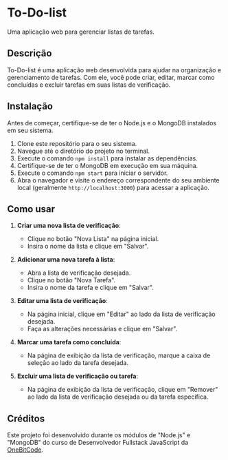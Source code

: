 # To-Do-list

Uma aplicação web para gerenciar listas de tarefas.

## Descrição

To-Do-list é uma aplicação web desenvolvida para ajudar na organização e gerenciamento de tarefas. Com ele, você pode criar, editar, marcar como concluídas e excluir tarefas em suas listas de verificação.

## Instalação

Antes de começar, certifique-se de ter o Node.js e o MongoDB instalados em seu sistema.

1. Clone este repositório para o seu sistema.
2. Navegue até o diretório do projeto no terminal.
3. Execute o comando `npm install` para instalar as dependências.
4. Certifique-se de ter o MongoDB em execução em sua máquina.
5. Execute o comando `npm start` para iniciar o servidor.
6. Abra o navegador e visite o endereço correspondente do seu ambiente local (geralmente `http://localhost:3000`) para acessar a aplicação.

## Como usar

1. **Criar uma nova lista de verificação**:
   - Clique no botão "Nova Lista" na página inicial.
   - Insira o nome da lista e clique em "Salvar".

2. **Adicionar uma nova tarefa à lista**:
   - Abra a lista de verificação desejada.
   - Clique no botão "Nova Tarefa".
   - Insira o nome da tarefa e clique em "Salvar".

3. **Editar uma lista de verificação**:
   - Na página inicial, clique em "Editar" ao lado da lista de verificação desejada.
   - Faça as alterações necessárias e clique em "Salvar".

4. **Marcar uma tarefa como concluída**:
   - Na página de exibição da lista de verificação, marque a caixa de seleção ao lado da tarefa desejada.

5. **Excluir uma lista de verificação ou tarefa**:
   - Na página de exibição da lista de verificação, clique em "Remover" ao lado da lista de verificação desejada ou da tarefa específica.

## Créditos

Este projeto foi desenvolvido durante os módulos de "Node.js" e "MongoDB" do curso de Desenvolvedor Fullstack JavaScript da [OneBitCode](https://onebitcode.com/).
